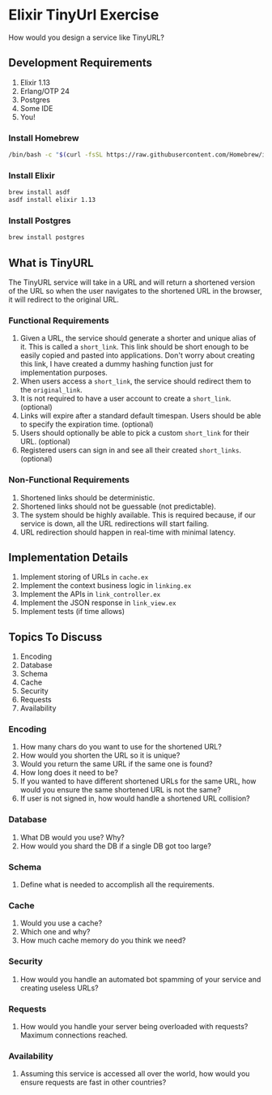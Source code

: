 # Elixir TinyUrl Exercise

How would you design a service like TinyURL?

## Development Requirements

1. Elixir 1.13
2. Erlang/OTP 24
3. Postgres
4. Some IDE
5. You!

### Install Homebrew

```bash
/bin/bash -c "$(curl -fsSL https://raw.githubusercontent.com/Homebrew/install/HEAD/install.sh)"
```

### Install Elixir

```bash
brew install asdf
asdf install elixir 1.13
```

### Install Postgres

```bash
brew install postgres
```

## What is TinyURL

The TinyURL service will take in a URL and will return a shortened version of the URL so when the user navigates to the shortened URL in the browser, it will redirect to the original URL.

### Functional Requirements

1. Given a URL, the service should generate a shorter and unique alias of it. This is called a `short_link`. This link should be short enough to be easily copied and pasted into applications. Don't worry about creating this link, I have created a dummy hashing function just for implementation purposes.
2. When users access a `short_link`, the service should redirect them to the `original_link`.
3. It is not required to have a user account to create a `short_link`. (optional)
4. Links will expire after a standard default timespan. Users should be able to specify the expiration time. (optional)
5. Users should optionally be able to pick a custom `short_link` for their URL. (optional)
6. Registered users can sign in and see all their created `short_links`. (optional)

### Non-Functional Requirements

1. Shortened links should be deterministic.
2. Shortened links should not be guessable (not predictable).
3. The system should be highly available. This is required because, if our service is down, all the URL redirections will start failing.
4. URL redirection should happen in real-time with minimal latency.

## Implementation Details

1. Implement storing of URLs in `cache.ex`
2. Implement the context business logic in `linking.ex`
3. Implement the APIs in `link_controller.ex`
4. Implement the JSON response in `link_view.ex`
5. Implement tests (if time allows)

## Topics To Discuss

1. Encoding
2. Database
3. Schema
4. Cache
5. Security
6. Requests
7. Availability

### Encoding

1. How many chars do you want to use for the shortened URL?
2. How would you shorten the URL so it is unique?
3. Would you return the same URL if the same one is found?
4. How long does it need to be?
5. If you wanted to have different shortened URLs for the same URL, how would you ensure the same shortened URL is not the same?
6. If user is not signed in, how would handle a shortened URL collision?

### Database

1. What DB would you use? Why?
2. How would you shard the DB if a single DB got too large?

### Schema

1. Define what is needed to accomplish all the requirements.

### Cache

1. Would you use a cache?
2. Which one and why?
3. How much cache memory do you think we need?

### Security

1. How would you handle an automated bot spamming of your service and creating useless URLs?

### Requests

1. How would you handle your server being overloaded with requests? Maximum connections reached.

### Availability

1. Assuming this service is accessed all over the world, how would you ensure requests are fast in other countries?
